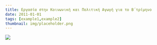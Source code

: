 ```yaml
---
title: Εργασία στην Κοινωνική και Πολιτική Αγωγή για το Β΄τρίμηνο
date: 2011-01-01
tags: [example1,example2]
thumbnail: img/placeholder.png
---
```

![](http://1.bp.blogspot.com/-FeClCljesps/VLGEKt98ImI/AAAAAAAAAKg/ulJ9QAfWqpA/s1600/school%2Bwork.jpg) 
